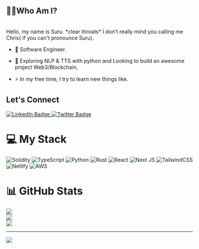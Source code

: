  <!-- Banner here -->
 ## 👨‍💻Who Am I?
 <p>
<!--     <img src="https://readme-typing-svg.herokuapp.com?size=35&duration=5500&color=164C78&vCenter=true&center=true&width=600&lines=I'm+Suru;A+Full+Stack+Web3+Developer"> -->
<br>
Hello, my name is Suru. *clear throats* I don't really mind you calling me Chris( if you can't pronounce Suru).
 
 - :telescope: Software Engineer.

- :seedling: Exploring NLP & TTS with python and Looking to build an awesome project Web3/Blockchain,

- :zap: In my free time, I try to learn new things like.
</p>

 ## Let's Connect
<div id="badges">
  <a href="https://www.linkedin.com/in/suruabiye/">
    <img src="https://img.shields.io/badge/LinkedIn-blue?style=for-the-badge&logo=linkedin&logoColor=white" alt="LinkedIn Badge"/>
  </a>
<!--   <a href="#">
    <img src="https://img.shields.io/badge/YouTube-red?style=for-the-badge&logo=youtube&logoColor=white" alt="Youtube Badge"/>
  </a> -->
  <a href="https://twitter.com/suruabiye">
    <img src="https://img.shields.io/badge/Twitter-blue?style=for-the-badge&logo=twitter&logoColor=white" alt="Twitter Badge"/>
  </a>
</div>

<h1>💻 My Stack</h1>

![Solidity](https://img.shields.io/badge/Solidity-%23363636.svg?style=for-the-badge&logo=solidity&logoColor=white)
![TypeScript](https://img.shields.io/badge/typescript-%23007ACC.svg?style=for-the-badge&logo=typescript&logoColor=white)
![Python](https://img.shields.io/badge/python-3670A0?style=for-the-badge&logo=python&logoColor=ffdd54)
![Rust](https://img.shields.io/badge/rust-%23000000.svg?style=for-the-badge&logo=rust&logoColor=white)
![React](https://img.shields.io/badge/react-%2320232a.svg?style=for-the-badge&logo=react&logoColor=%2361DAFB)
![Next JS](https://img.shields.io/badge/Next-black?style=for-the-badge&logo=next.js&logoColor=white)
![TailwindCSS](https://img.shields.io/badge/tailwindcss-%2338B2AC.svg?style=for-the-badge&logo=tailwind-css&logoColor=white)
![Netlify](https://img.shields.io/badge/netlify-%23000000.svg?style=for-the-badge&logo=netlify&logoColor=#00C7B7)
![AWS](https://img.shields.io/badge/AWS-%23FF9900.svg?style=for-the-badge&logo=amazon-aws&logoColor=white)

<h1>📊 GitHub Stats</h1>

![](https://github-readme-stats.vercel.app/api?username=suruabiye&theme=dark&hide_border=true&include_all_commits=false&count_private=false)<br/>
![](https://github-readme-streak-stats.herokuapp.com/?user=suruabiye&theme=dark&hide_border=true)<br/>
![](https://github-readme-stats.vercel.app/api/top-langs/?username=suruabiye&theme=dark&hide_border=true&include_all_commits=false&count_private=false&layout=compact)

---
[![](https://visitcount.itsvg.in/api?id=suruabiye&icon=0&color=0)](https://visitcount.itsvg.in)
<!-- 
Here are some ideas to get you started:

- 🔭 I’m currently working on ...
- 🌱 I’m currently learning ...
- 👯 I’m looking to collaborate on ...
- 🤔 I’m looking for help with ...
- 💬 Ask me about ...
- 📫 How to reach me: ...
- 😄 Pronouns: ...
- ⚡ Fun fact: ... -->

